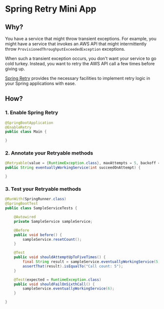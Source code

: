 # Spring Retry Mini App

## Why?

You have a service that might throw transient exceptions. For example, you might have a service that invokes
an AWS API that might intermittently throw `ProvisionedThroughputExceededException` exceptions.

When such a transient exception occurs, you don't want your service to go cold turkey. Instead, you want to
retry the AWS API call a few times before giving up.

[Spring Retry](https://github.com/spring-projects/spring-retry) provides the necessary facilities to implement
retry logic in your Spring applications with ease.

## How?

### 1. Enable Spring Retry

```java
@SpringBootApplication
@EnableRetry
public class Main {

}
```

### 2. Annotate your Retryable methods

```java
@Retryable(value = {RuntimeException.class}, maxAttempts = 5, backoff = @Backoff(value = 5))
public String eventuallyWorkingService(int succeedOnAttempt) {

}
```

### 3. Test your Retryable methods

```java
@RunWith(SpringRunner.class)
@SpringBootTest
public class SampleServiceTests {

    @Autowired
    private SampleService sampleService;

    @Before
    public void before() {
        sampleService.resetCount();
    }

    @Test
    public void shouldAttemptUpToFiveTimes() {
        final String result = sampleService.eventuallyWorkingService(5);
        assertThat(result).isEqualTo("Call count: 5");
    }

    @Test(expected = RuntimeException.class)
    public void shouldFailOnSixthCall() {
        sampleService.eventuallyWorkingService(6);
    }

}
```
